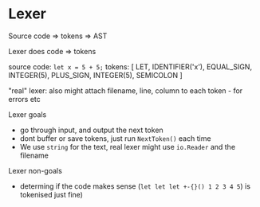 # Lexer

Source code => tokens => AST

Lexer does code => tokens

source code: `let x = 5 + 5;`
tokens: [ LET, IDENTIFIER('x'), EQUAL_SIGN, INTEGER(5), PLUS_SIGN, INTEGER(5), SEMICOLON ]

"real" lexer: also might attach filename, line, column to each token - for errors etc

Lexer goals
- go through input, and output the next token
- dont buffer or save tokens, just run `NextToken()` each time
- We use `string` for the text, real lexer might use `io.Reader` and the filename

Lexer non-goals
- determing if the code makes sense (`let let let +-{}() 1 2 3 4 5`) is tokenised just fine)